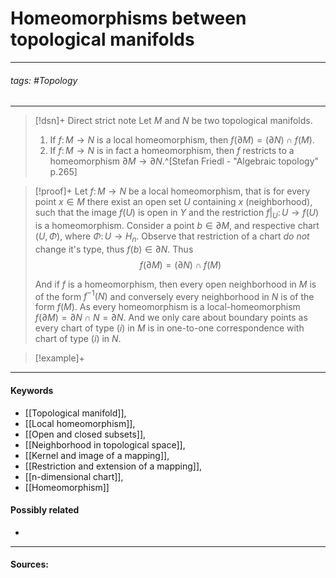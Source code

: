 # Homeomorphisms between topological manifolds
***
###### tags: #Topology 
***
>[!dsn]+ Direct strict note
>Let $M$ and $N$ be two topological manifolds.
>1. If $f\colon M\to N$ is a local homeomorphism, then $f(\partial M)=(\partial N)\cap f(M)$.
>2. If $f\colon M\to N$ is in fact a homeomorphism, then $f$ restricts to a homeomorphism $\partial M\to\partial N$.^[Stefan Friedl - "Algebraic topology" p.265]

>[!proof]+
>Let $f\colon M\to N$ be a local homeomorphism, that is for every point $x\in M$ there exist an open set $U$ containing $x$ (neighborhood), such that the image $f(U)$ is open in $Y$ and the restriction $f|_{U}\colon U\to f(U)$ is a homeomorphism.
>Consider a point $b\in\partial M$, and respective chart $(U,\Phi)$, where $\Phi\colon U\to H_{n}$. 
>Observe that restriction of a chart *do not* change it's type, thus $f(b)\in\partial N$. Thus 
>$$f(\partial M)=(\partial N)\cap f(M)$$
>
>And if $f$ is a homeomorphism, then every open neighborhood in $M$ is of the form $f^{-1}(N)$ and conversely every neighborhood in $N$ is of the form $f(M)$. As every homeomorphism is a local-homeomorphism $f(\partial M)=\partial N\cap N=\partial N$. And we only care about boundary points as every chart of type $(i)$ in $M$ is in one-to-one correspondence with chart of type $(i)$ in $N$. 

>[!example]+ 
>
***
#### Keywords
- [[Topological manifold]],
- [[Local homeomorphism]],
- [[Open and closed subsets]],
- [[Neighborhood in topological space]],
- [[Kernel and image of a mapping]],
- [[Restriction and extension of a mapping]],
- [[n-dimensional chart]],
- [[Homeomorphism]]
#### Possibly related
- 
***
#### Sources: